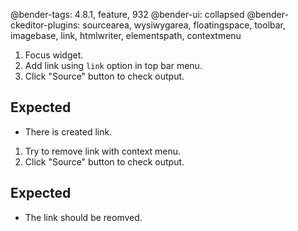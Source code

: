 @bender-tags: 4.8.1, feature, 932
@bender-ui: collapsed
@bender-ckeditor-plugins: sourcearea, wysiwygarea, floatingspace, toolbar, imagebase, link, htmlwriter, elementspath, contextmenu


1. Focus widget.
1. Add link using `link` option in top bar menu.
1. Click "Source" button to check output.

## Expected

* There is created link.


1. Try to remove link with context menu.
1. Click "Source" button to check output.

## Expected

* The link should be reomved.

